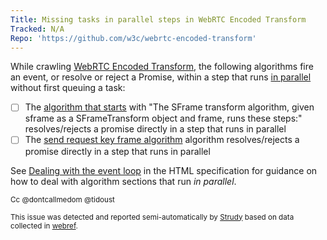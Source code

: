 ```yaml
---
Title: Missing tasks in parallel steps in WebRTC Encoded Transform
Tracked: N/A
Repo: 'https://github.com/w3c/webrtc-encoded-transform'
---
```


While crawling [WebRTC Encoded Transform](https://w3c.github.io/webrtc-encoded-transform/), the following algorithms fire an event, or resolve or reject a Promise, within a step that runs [in parallel](https://html.spec.whatwg.org/multipage/infrastructure.html#in-parallel) without first queuing a task:
* [ ] The [algorithm that starts](https://w3c.github.io/webrtc-encoded-transform/#sframe-transform-algorithm) with "The SFrame transform algorithm, given sframe as a SFrameTransform object and frame, runs these steps:" resolves/rejects a promise directly in a step that runs in parallel
* [ ] The [send request key frame algorithm](https://w3c.github.io/webrtc-encoded-transform/#abstract-opdef-send-request-key-frame-algorithm) algorithm resolves/rejects a promise directly in a step that runs in parallel

See [Dealing with the event loop](https://html.spec.whatwg.org/multipage/webappapis.html#event-loop-for-spec-authors) in the HTML specification for guidance on how to deal with algorithm sections that run *in parallel*.

<sub>Cc @dontcallmedom @tidoust</sub>

<sub>This issue was detected and reported semi-automatically by [Strudy](https://github.com/w3c/strudy/) based on data collected in [webref](https://github.com/w3c/webref/).</sub>
